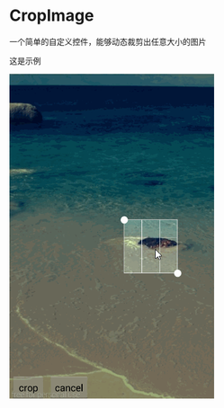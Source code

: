 # CropImage

一个简单的自定义控件，能够动态裁剪出任意大小的图片

这是示例


![image](https://github.com/hellojiawa/CropImage/blob/master/demo.gif)
